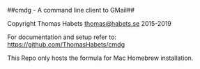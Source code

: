 ##cmdg - A command line client to GMail##

Copyright Thomas Habets thomas@habets.se 2015-2019

For documentation and setup refer to: https://github.com/ThomasHabets/cmdg

This Repo only hosts the formula for Mac Homebrew installation.
